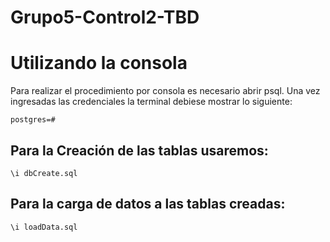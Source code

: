 # Grupo5-Control2-TBD

# Utilizando la consola
Para realizar el procedimiento por consola es necesario abrir psql.
Una vez ingresadas las credenciales la terminal debiese mostrar lo siguiente:
```
postgres=#
```

## Para la Creación de las tablas usaremos:
```
\i dbCreate.sql
```

## Para la carga de datos a las tablas creadas:
```
\i loadData.sql
```